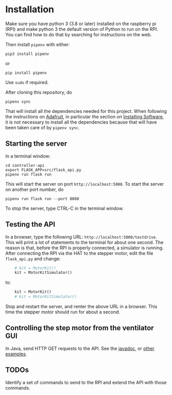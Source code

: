 # Installation

Make sure you have python 3 (3.8 or later) installed on the raspberry pi (RPI) and make python 3 the default version of
Python to run on the RPI. You can find how to do that by searching for instructions on the web. 

Then install `pipenv` with either:
```shell script
pip3 install pipenv
```
or
```
pip install pipenv
```
Use `sudo` if required.

After cloning this repository, do
```shell script
pipenv sync
```
That will install all the dependencies needed for this project. When following the instructions on [Adafruit](
https://learn.adafruit.com/adafruit-dc-and-stepper-motor-hat-for-raspberry-pi/overview), in particular the section on 
[Installing Software](
https://learn.adafruit.com/adafruit-dc-and-stepper-motor-hat-for-raspberry-pi/installing-software), it is not necessary
to install all the dependencies because that will have been taken care of by `pipenv sync`.

## Starting the server

In a terminal window:

```shell script
cd controller-api
export FLASK_APP=src/flask_api.py
pipenv run flask run
```

This will start the server on port `http://localhost:5000`. To start the server on another port number, do

```shell script
pipenv run flask run --port 8080
```

To stop the server, type CTRL-C in the terminal window.

## Testing the API

In a browser, type the following URL: `http://localhost:5000/testdrive`. This will print a lot of statements to the 
terminal for about one second. The reason is that, before the RPI is properly connected, a simulator is running. After
connecting the RPI via the HAT to the stepper motor, edit the file `flask_api.py` and change:

```Python
    # kit = MotorKit()
    kit = MotorKitSimulator()
```
to:

```Python
    kit = MotorKit()
    # kit = MotorKitSimulator()
```
Stop and restart the server, and renter the above URL in a browser. This time the stepper motor should run for about a 
second.

## Controlling the step motor from the ventilator GUI

In Java, send HTTP GET requests to the API. See the [javadoc](
https://docs.oracle.com/javame/8.0/api/httpclient/api/index.html), or [other examples](
https://mkyong.com/java/how-to-send-http-request-getpost-in-java/).

## TODOs

Identify a set of commands to send to the RPI and extend the API with those commands. 
